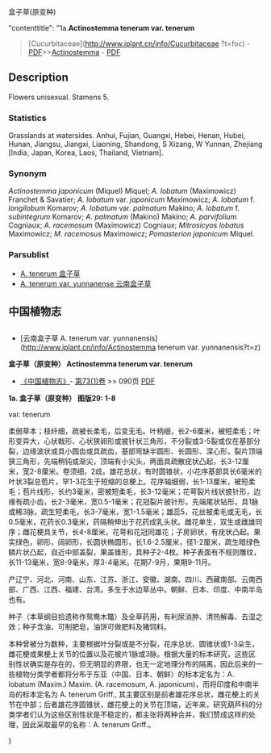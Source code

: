 盒子草(原变种)

 

  "contenttitle": "1a.**Actinostemma tenerum var. tenerum**

> [Cucurbitaceae](http://www.iplant.cn/info/Cucurbitaceae ?t=foc) - [PDF](http://iplant.cn/foc/pdf/Cucurbitaceae.pdf)>>[Actinostemma](Actinostemma-盒子草属.md) - [PDF](http://www.iplant.cn/foc/pdf/Actinostemma.pdf)

## Description

Flowers unisexual. Stamens 5.

### Statistics
Grasslands at watersides. Anhui, Fujian, Guangxi, Hebei, Henan, Hubei, Hunan, Jiangsu, Jiangxi, Liaoning, Shandong, S Xizang, W Yunnan, Zhejiang [India, Japan, Korea, Laos, Thailand, Vietnam].

### Synonym
*Actinostemma japonicum* (Miquel) Miquel; *A. lobatum* (Maximowicz) Franchet & Savatier; *A. lobatum* var. *japonicum* Maximowicz; *A. lobatum* f. *longilobum* Komarov; *A. lobatum* var. *palmatum* Makino; *A. lobatum* f. *subintegrum* Komarov; *A. palmatum* (Makino) Makino; *A. parvifolium* Cogniaux; *A. racemosum* (Maximowicz) Cogniaux; *Mitrosicyos lobatus* Maximowicz; *M. racemosus* Maximowicz; *Pomasterion japonicum* Miquel.

### Parsublist

* [A.  tenerum  盒子草](Actinostemma-tenerum-盒子草.md)
* [A.  tenerum var. yunnanense  云南盒子草](Actinostemma-tenerum-var-yunnanense-云南盒子草.md)

## 中国植物志

## 
* [云南盒子草  A.  tenerum var. yunnanensis](http://www.iplant.cn/info/Actinostemma tenerum var. yunnanensis?t=z)

**盒子草（原变种） Actinostemma tenerum var. tenerum**

* [《中国植物志》](http://www.iplant.cn/frps)- [第73(1)卷](http://www.iplant.cn/frps/vol/73(1)) >> 090页 [PDF](http://www.iplant.cn/frps/pdf/73(1)/090.PDF)

**1a. 盒子草（原变种） 图版29: 1-8**

var. tenerum

柔弱草本；枝纤细，疏被长柔毛，后变无毛。叶柄细，长2-6厘米，被短柔毛；叶形变异大，心状戟形、心状狭卵形或披针状三角形，不分裂或3-5裂或仅在基部分裂，边缘波状或具小圆齿或具疏齿，基部弯缺半圆形、长圆形、深心形，裂片顶端狭三角形，先端稍钝或渐尖，顶端有小尖头，两面具疏散疣状凸起，长3-12厘米，宽2-8厘米。卷须细，2歧。雄花总状，有时圆锥状，小花序基部具长6毫米的叶状3裂总苞片，罕1-3花生于短缩的总梗上。花序轴细弱，长1-13厘米，被短柔毛；苞片线形，长约3毫米，密被短柔毛，长3-12毫米；花萼裂片线状披针形，边缘有疏小齿，长2-3毫米，宽0.5-1毫米；花冠裂片披针形，先端尾状钻形，具1脉或稀3脉，疏生短柔毛，长3-7毫米，宽1-1.5毫米；雄蕊5，花丝被柔毛或无毛，长0.5毫米，花药长0.3毫米，药隔稍伸出于花药成乳头状。雌花单生，双生或雌雄同序；雌花梗具关节，长4-8厘米，花萼和花冠同雄花；子房卵状，有疣状凸起。果实绿色，卵形，阔卵形，长圆状椭圆形，长1.6-2.5厘米，径1-2厘米，疏生暗绿色鳞片状凸起，自近中部盖裂，果盖锥形，具种子2-4枚。种子表面有不规则雕纹，长11-13毫米，宽8-9毫米，厚3-4毫米。花期7-9月，果期9-11月。

产辽宁、河北、河南、山东、江苏、浙江、安徽、湖南、四川、西藏南部、云南西部、广西、江西、福建、台湾。多生于水边草丛中。朝鲜、日本、印度、中南半岛也有。

种子（本草纲目拾遗称作鸳鸯木鼈）及全草药用，有利尿消肿、清热解毒、去湿之效；种子含油，可制肥皂，油饼可做肥料及猪饲料。

本种曾被分为数种，主要根据叶分裂或是不分裂，花序总状、圆锥状或1-3朵生，雌花梗或果梗上关节的位置以及花被片1脉或3脉。根据大量的标本研究，这些区别性状确实是存在的，但无明显的界限，也无一定地理分布的隔离，因此后来的一些植物分类学者都将分布于东亚（中国、日本、朝鲜）的标本定名为：A. lobatum (Maxim.) Maxim. (A. racemosum, A. japonicum)，而将印度和中南半岛的标本定名为 A. tenerum Griff., 其主要区别是前者雄花序总状，雌花梗上的关节在中部；后者雄花序圆锥状，雌花梗上的关节在顶端，近年来，研究葫芦科的分类学者们认为这些区别性状是不稳定的，都主张将两种合并，我们赞成这样的处理，因此采取最早的名称：A. tenerum Griff.。

}
